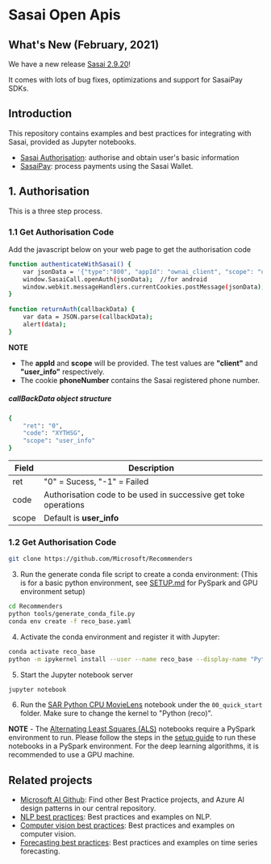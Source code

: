 # Sasai Open Apis

## What's New (February, 2021)

We have a new release [Sasai 2.9.20](https://www.sasai.global/)!

It comes with lots of bug fixes, optimizations and support for SasaiPay SDKs.

## Introduction

This repository contains examples and best practices for integrating with Sasai, provided as Jupyter notebooks.

- [Sasai Authorisation](examples/01_prepare_data): authorise and obtain user's basic information 
- [SasaiPay](examples/00_quick_start): process payments using the Sasai Wallet.  

## 1. Authorisation

This is a three step process.

### 1.1 Get Authorisation Code

Add the javascript below on your web page to get the authorisation code

```bash
function authenticateWithSasai() {
    var jsonData = '{"type":"800", "appId": "ownai_client", "scope": "user_info"}';
    window.SasaiCall.openAuth(jsonData);  //for android
    window.webkit.messageHandlers.currentCookies.postMessage(jsonData); // for iOS
}
 
function returnAuth(callbackData) {
    var data = JSON.parse(callbackData);
    alert(data);
}
```

**NOTE** 
- The **appId** and **scope** will be provided. The test values are **"client"** and **"user_info"** respectively.
- The cookie **phoneNumber** contains the Sasai registered phone number.

##### callBackData object structure

```bash
{
    "ret": "0",
    "code": "XYTHSG",
    "scope": "user_info"
}
```
| Field | Description |
| --- | --- |
| ret | "0" = Sucess, "-1" = Failed |
| code | Authorisation code to be used in successive get toke operations |
| scope | Default is **user_info** |

### 1.2 Get Authorisation Code

```bash
git clone https://github.com/Microsoft/Recommenders
```

3. Run the generate conda file script to create a conda environment: (This is for a basic python environment, see [SETUP.md](SETUP.md) for PySpark and GPU environment setup)

```bash
cd Recommenders
python tools/generate_conda_file.py
conda env create -f reco_base.yaml  
```

4. Activate the conda environment and register it with Jupyter:

```bash
conda activate reco_base
python -m ipykernel install --user --name reco_base --display-name "Python (reco)"
```

5. Start the Jupyter notebook server

```bash
jupyter notebook
```

6. Run the [SAR Python CPU MovieLens](examples/00_quick_start/sar_movielens.ipynb) notebook under the `00_quick_start` folder. Make sure to change the kernel to "Python (reco)".

**NOTE** - The [Alternating Least Squares (ALS)](examples/00_quick_start/als_movielens.ipynb) notebooks require a PySpark environment to run. Please follow the steps in the [setup guide](SETUP.md#dependencies-setup) to run these notebooks in a PySpark environment. For the deep learning algorithms, it is recommended to use a GPU machine.

## Related projects

- [Microsoft AI Github](https://github.com/microsoft/ai): Find other Best Practice projects, and Azure AI design patterns in our central repository.
- [NLP best practices](https://github.com/microsoft/nlp-recipes): Best practices and examples on NLP.
- [Computer vision best practices](https://github.com/microsoft/computervision-recipes): Best practices and examples on computer vision.
- [Forecasting best practices](https://github.com/microsoft/forecasting): Best practices and examples on time series forecasting.
